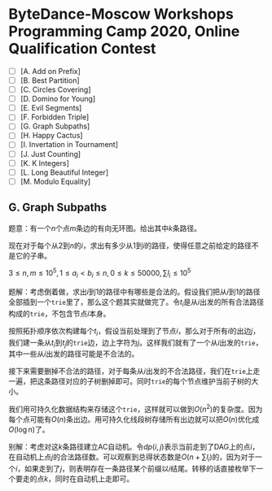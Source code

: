 # ByteDance-Moscow Workshops Programming Camp 2020, Online Qualification Contest

+ [ ] [A. Add on Prefix]
+ [ ] [B. Best Partition]
+ [ ] [C. Circles Covering]
+ [ ] [D. Domino for Young]
+ [ ] [E. Evil Segments]
+ [ ] [F. Forbidden Triple]
+ [ ] [G. Graph Subpaths]
+ [ ] [H. Happy Cactus]
+ [ ] [I. Invertation in Tournament]
+ [ ] [J. Just Counting]
+ [ ] [K. K Integers]
+ [ ] [L. Long Beautiful Integer]
+ [ ] [M. Modulo Equality]

## G. Graph Subpaths

题意：有一个$n$个点$m$条边的有向无环图。给出其中$k$条路径。

现在对于每个从$2$到$n$的$i$，求出有多少从$1$到$i$的路径，使得任意之前给定的路径不是它的子串。

$3 \le n, m \le 10^5, 1 \le a_i < b_i \le n, 0 \le k \le 50000, \sum l_i \le 10^5$

题解：考虑倒着做，求出$i$到$1$的路径中有哪些是合法的。假设我们把从$i$到$1$的路径全部插到一个`trie`里了，那么这个题其实就做完了。令$t_i$是从$i$出发的所有合法路径构成的`trie`，不包含节点$i$本身。

按照拓扑顺序依次构建每个$t_i$，假设当前处理到了节点$i$，那么对于所有$i$的出边$j$，我们建一条从$t_i$到$t_j$的`trie`边，边上字符为$j$。这样我们就有了一个从$i$出发的`trie`，其中一些从$i$出发的路径可能是不合法的。

接下来需要删掉不合法的路径，对于每条从$i$出发的不合法路径，我们在`trie`上走一遍，把这条路径对应的子树删掉即可。同时`trie`的每个节点维护当前子树的大小。

我们用可持久化数据结构来存储这个`trie`，这样就可以做到$O(n^2)$的复杂度。因为每个点可能有$O(n)$条出边。用可持久化线段树存储所有出边就可以把$O(n)$优化成$O(\log n)$了。

别解：考虑对这$k$条路径建立AC自动机。令$dp(i, j)$表示当前走到了DAG上的点$i$，在自动机上点$j$的合法路径数。可以观察到总得状态数是$O(n + \sum l_i)$的，因为对于一个$i$，如果走到了$j$，则表明存在一条路径某个前缀以$i$结尾。转移的话直接枚举下一个要走的点$k$，同时在自动机上走即可。
